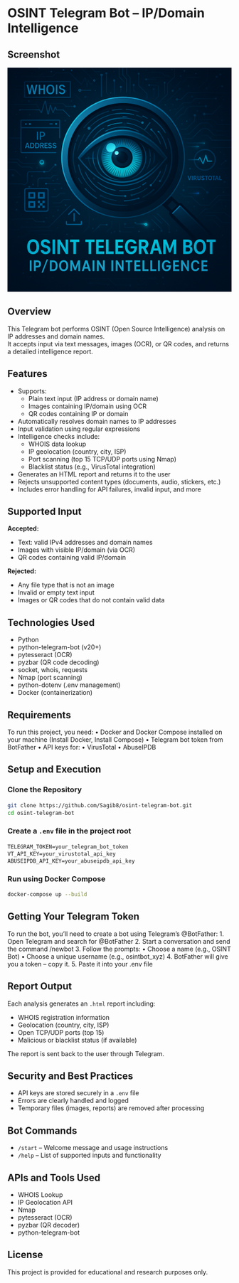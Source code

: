 # OSINT Telegram Bot – IP/Domain Intelligence
## Screenshot
![Bot Screenshot](screenshot.png)
## Overview

This Telegram bot performs OSINT (Open Source Intelligence) analysis on IP addresses and domain names.  
It accepts input via text messages, images (OCR), or QR codes, and returns a detailed intelligence report.

## Features

- Supports:
  - Plain text input (IP address or domain name)
  - Images containing IP/domain using OCR
  - QR codes containing IP or domain
- Automatically resolves domain names to IP addresses
- Input validation using regular expressions
- Intelligence checks include:
  - WHOIS data lookup
  - IP geolocation (country, city, ISP)
  - Port scanning (top 15 TCP/UDP ports using Nmap)
  - Blacklist status (e.g., VirusTotal integration)
- Generates an HTML report and returns it to the user
- Rejects unsupported content types (documents, audio, stickers, etc.)
- Includes error handling for API failures, invalid input, and more

## Supported Input

**Accepted:**
- Text: valid IPv4 addresses and domain names 
- Images with visible IP/domain (via OCR)
- QR codes containing valid IP/domain

**Rejected:**
- Any file type that is not an image
- Invalid or empty text input
- Images or QR codes that do not contain valid data

## Technologies Used

- Python
- python-telegram-bot (v20+)
- pytesseract (OCR)
- pyzbar (QR code decoding)
- socket, whois, requests
- Nmap (port scanning)
- python-dotenv (.env management)
- Docker (containerization)

## Requirements

To run this project, you need:
	•	Docker and Docker Compose installed on your machine
(Install Docker, Install Compose)
	•	Telegram bot token from BotFather
	•	API keys for:
	•	VirusTotal
	•	AbuseIPDB
## Setup and Execution

### Clone the Repository

```bash
git clone https://github.com/Sagib8/osint-telegram-bot.git
cd osint-telegram-bot
```

### Create a `.env` file in the project root

```env
TELEGRAM_TOKEN=your_telegram_bot_token
VT_API_KEY=your_virustotal_api_key
ABUSEIPDB_API_KEY=your_abuseipdb_api_key
```

### Run using Docker Compose

```bash
docker-compose up --build
```

## Getting Your Telegram Token

To run the bot, you’ll need to create a bot using Telegram’s @BotFather:
	1.	Open Telegram and search for @BotFather
	2.	Start a conversation and send the command /newbot
	3.	Follow the prompts:
	•	Choose a name (e.g., OSINT Bot)
	•	Choose a unique username (e.g., osintbot_xyz)
	4.	BotFather will give you a token – copy it.
	5.	Paste it into your .env file 

## Report Output

Each analysis generates an `.html` report including:

- WHOIS registration information
- Geolocation (country, city, ISP)
- Open TCP/UDP ports (top 15)
- Malicious or blacklist status (if available)

The report is sent back to the user through Telegram.

## Security and Best Practices

- API keys are stored securely in a `.env` file
- Errors are clearly handled and logged
- Temporary files (images, reports) are removed after processing

## Bot Commands

- `/start` – Welcome message and usage instructions
- `/help` – List of supported inputs and functionality

## APIs and Tools Used

- WHOIS Lookup
- IP Geolocation API
- Nmap
- pytesseract (OCR)
- pyzbar (QR decoder)
- python-telegram-bot

## License

This project is provided for educational and research purposes only.
